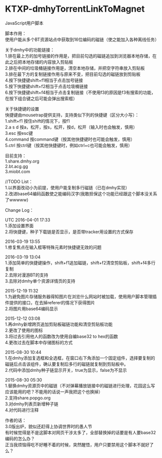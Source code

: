 KTXP-dmhyTorrentLinkToMagnet
============================
JavaScript用户脚本


脚本作用：<br/>
使用户能从多个BT资源站点中获取到16位编码的磁链（使之能加入各种离线任务）

关于dmhy中的功能链接：<br/>
1.排在最上方的加号链接的作用是，把目前勾选的磁链追加到浏览器本地存储，在此之后把本地存储的内容放入剪贴板<br/>
2.排在中间的垃圾桶链接作用是，清空本地存储，并把空字符串放入剪贴板<br/>
3.排在最下方的复制链接作用与原来不变，把目前勾选的磁链放到剪贴板<br/>
4.按下快捷键shift+f1相当于点击加号链接<br/>
5.按下快捷键shift+f2相当于点击垃圾桶链接<br/>
6.按下快捷键shift+f4相当于点击复制链接（不使用f3的原因是f3有搜索的功能，在按下组合键之后可能会弹出搜索框）

关于快捷键的设置<br/>
快捷键由mousetrap提供支持，支持类似下列的快捷键（区分大小写）：<br/>
1.shift+f1 按住shift的情况下，按f1<br/>
2.a s d 按a，松开，按s，松开，按d，松开（输入时也会触发，慎用）<br/>
3.esc 按esc键<br/>
4.command 按command键（按其他快捷键时也可能会触发，慎用）<br/>
5.ctrl 按ctrl键（按其他快捷键时，例如ctrl+c也可能会触发，慎用）

目前支持：<br/>
1.share.dmhy.org<br/>
2.bt.acg.gg<br/>
3.miobt.com

//TODO List：<br/>
1.以界面改动小为前提，使用户能复制多行磁链（已在dmhy实现）<br/>
2.改进base64编码函数使之能编码汉字(我敢担保这个功能已经跟这个脚本没关系了wwwww)

Change Log：

UTC 2016-04-01 17:33<br/>
1.添加设置界面<br/>
2.将快捷键，种子下载链是否显示，是否带tracker用设置的方式保存

2016-03-19 13:55<br/>
1.修复焦点在输入框等特殊元素时快捷键无效的问题

2016-03-19 13:04<br/>
1.添加简单的快捷键操作，shift+f1追加磁链，shift+f2清空剪贴板，shift+f4多行复制<br/>
2.去除对漫游BT的支持<br/>
3.去除对dmhy单个资源详情页的支持

2015-12-19 11:32<br/>
1.为避免图片存储服务器得知图片在浏览什么网站时被加载，使用用户脚本管理插件提供的接口，在去掉referer的情况下获得图片<br/>
2.将图片用base64编码显示

2015-12-12 03:08<br/>
1.再dmhy新增跨页追加剪贴板磁链功能和清空剪贴板功能<br/>
2.更改了使用的图标<br/>
3.将过去引用他人的函数改为使用自编base32 to hex的函数<br/>
4.更改过去在脚本中存储图标的方式

2015-08-30 10:44<br/>
1.在dmhy添加复选框和全选框，在窗口右下角添加一个固定组件，选择要复制的磁链后点击该组件，确认要复制后多行的磁链就复制到剪贴板中。<br/>
2.代码中添加dmhy种子链显示开关，true为显示，false为不显示

2015-08-30 05:30<br/>
1.替换dmhy资源页中的磁链（不对弹幕播放链接中的磁链进行处理，花园这么写应该能用的吧？不能用的话说一声我把这个也换掉）<br/>
2.支持share.popgo.org<br/>
3.对dmhy列表页新增种子链<br/>
4.对代码进行注释

作者的话：<br/>
3.0版出炉，貌似还赶得上协调世界时的愚人节<br/>
有时候觉得是不是这脚本对网页干涉太多了，全部替换掉的话要是有人要base32编码的怎么办？<br/>
正当我烦恼得吃不好睡不着的时候，突然醒悟，用户只要禁用这个脚本不就好了么？
